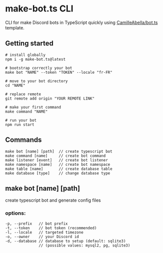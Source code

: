 # make-bot.ts CLI

CLI for make Discord bots in TypeScript quickly using [CamilleAbella/bot.ts](https://github.com/CamilleAbella/bot.ts) template.

## Getting started

```shell
# install globally
npm i -g make-bot.ts@latest

# bootstrap correctly your bot
make bot "NAME" --token "TOKEN" --locale "fr-FR"

# move to your bot directory
cd "NAME"

# replace remote
git remote add origin "YOUR REMOTE LINK"

# make your first command
make command "NAME"

# run your bot
npm run start
```

## Commands

```
make bot [name] [path]  // create typescript bot
make command [name]     // create bot command
make listener [event]   // create bot listener
make namespace [name]   // create bot namespace
make table [name]       // create database table
make database [type]    // change database type
```

## make bot \[name] \[path]

create typescript bot and generate config files

### options:

```
-p, --prefix   // bot prefix
-t, --token    // bot token (recommended)
-l, --locale   // targeted timezone
-o, --owner    // your Discord id
-d, --database // database to setup (default: sqlite3)
               // (possible values: mysql2, pg, sqlite3)
```
